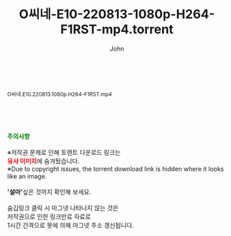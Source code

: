 ﻿---
layout: post
title:  "O씨네-E10-220813-1080p-H264-F1RST-mp4.torrent"
author: John
categories: [ 방송/음악 ]
tags: [  ]
image:  
description: "O씨네-E10-220813-1080p-H264-F1RST-mp4 torrent 정보 공유"
toc: true
toc_sticky: true
---

<br>
<div class="view-img">
<a class="view_image" href="http://torrentmobile61.com/bbs/view_image.php?fn=%2Fdata%2Ffile%2Fmusic%2F3735183265_ZGewUX8r_fec5540db606a1b2e823f58a9286f1320f5bba3d.jpg" target="_blank"><img alt="" class="img-tag" content="http://torrentmobile61.com/data/file/music/3735183265_ZGewUX8r_fec5540db606a1b2e823f58a9286f1320f5bba3d.jpg" itemprop="image" src="http://torrentmobile61.com/data/file/music/thumb-3735183265_ZGewUX8r_fec5540db606a1b2e823f58a9286f1320f5bba3d_835x2212.jpg"/></a></div><div class="view-content" itemprop="description">
<p><span style="font-size:12px;">O씨네.E10.220813.1080p.H264-F1RST.mp4</span> </p> </div>
    
<br><br><br>
<p data-ke-size="size16"><b><span style="color: green;">주의사항</span></b><br /><br />※저작권 문제로 인해 토렌트 다운로드 링크는<br /><b><span style="color: red;">유사 이미지</span></b>에 숨겨뒀습니다.<br />※Due to copyright issues, the torrent download link is hidden where it looks like an image.<br /><br /><b>'설마'</b>싶은 것까지 확인해 보세요.<br /><br />숨김링크 클릭 시 마그넷 나타나지 않는 것은<br />저작권으로 인한 링크만료 자료로<br />1시간 간격으로 봇에 의해 마그넷 주소 갱신됩니다.</p>

